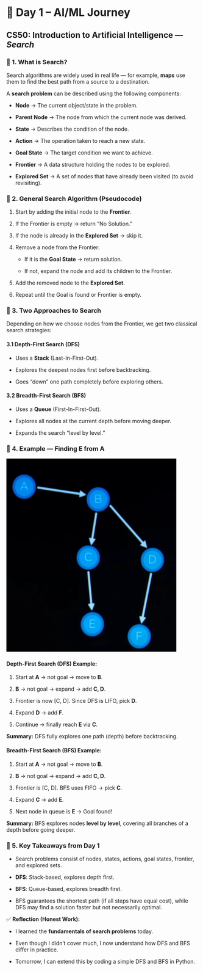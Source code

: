 📘 Day 1 – AI/ML Journey
========================

CS50: Introduction to Artificial Intelligence — _Search_
--------------------------------------------------------

### 🔹 1. What is Search?

Search algorithms are widely used in real life — for example, **maps** use them to find the best path from a source to a destination.

A **search problem** can be described using the following components:

*   **Node** → The current object/state in the problem.
    
*   **Parent Node** → The node from which the current node was derived.
    
*   **State** → Describes the condition of the node.
    
*   **Action** → The operation taken to reach a new state.
    
*   **Goal State** → The target condition we want to achieve.
    
*   **Frontier** → A data structure holding the nodes to be explored.
    
*   **Explored Set** → A set of nodes that have already been visited (to avoid revisiting).
    

### 🔹 2. General Search Algorithm (Pseudocode)

1.  Start by adding the initial node to the **Frontier**.
    
2.  If the Frontier is empty → return “No Solution.”
    
3.  If the node is already in the **Explored Set** → skip it.
    
4.  Remove a node from the Frontier:
    
    *   If it is the **Goal State** → return solution.
        
    *   If not, expand the node and add its children to the Frontier.
        
5.  Add the removed node to the **Explored Set**.
    
6.  Repeat until the Goal is found or Frontier is empty.
    

### 🔹 3. Two Approaches to Search

Depending on how we choose nodes from the Frontier, we get two classical search strategies:

#### 3.1 Depth-First Search (DFS)

*   Uses a **Stack** (Last-In-First-Out).
    
*   Explores the deepest nodes first before backtracking.
    
*   Goes “down” one path completely before exploring others.
    

#### 3.2 Breadth-First Search (BFS)

*   Uses a **Queue** (First-In-First-Out).
    
*   Explores all nodes at the current depth before moving deeper.
    
*   Expands the search “level by level.”
    

### 🔹 4. Example — Finding E from A

![Search Tree](../images/Day1-Search-Tree.png.png)

#### Depth-First Search (DFS) Example:

1.  Start at **A** → not goal → move to **B**.
    
2.  **B** → not goal → expand → add **C, D**.
    
3.  Frontier is now \[C, D\]. Since DFS is LIFO, pick **D**.
    
4.  Expand **D** → add **F**.
    
5.  Continue → finally reach **E** via **C**.
    

**Summary:** DFS fully explores one path (depth) before backtracking.

#### Breadth-First Search (BFS) Example:

1.  Start at **A** → not goal → move to **B**.
    
2.  **B** → not goal → expand → add **C, D**.
    
3.  Frontier is \[C, D\]. BFS uses FIFO → pick **C**.
    
4.  Expand **C** → add **E**.
    
5.  Next node in queue is **E** → Goal found!
    

**Summary:** BFS explores nodes **level by level**, covering all branches of a depth before going deeper.

### 🔹 5. Key Takeaways from Day 1

*   Search problems consist of nodes, states, actions, goal states, frontier, and explored sets.
    
*   **DFS**: Stack-based, explores depth first.
    
*   **BFS**: Queue-based, explores breadth first.
    
*   BFS guarantees the shortest path (if all steps have equal cost), while DFS may find a solution faster but not necessarily optimal.
    

✅ **Reflection (Honest Work):**

*   I learned the **fundamentals of search problems** today.
    
*   Even though I didn’t cover much, I now understand how DFS and BFS differ in practice.
    
*   Tomorrow, I can extend this by coding a simple DFS and BFS in Python.
